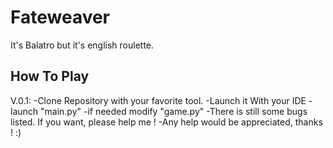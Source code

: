 # Fateweaver
It's Balatro but it's english roulette.

## How To Play

V.0.1: 
-Clone Repository with your favorite tool.
-Launch it With your IDE
-launch "main.py"
-if needed modify "game.py"
-There is still some bugs listed. If you want, please help me !
-Any help would be appreciated, thanks ! :)
